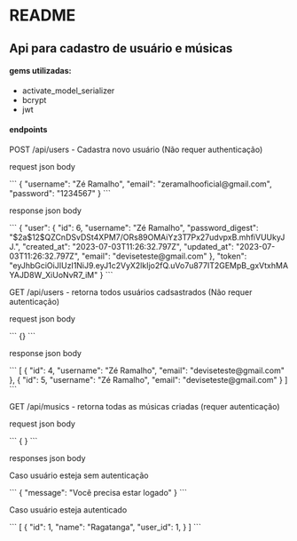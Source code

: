 # README

## Api para cadastro de usuário e músicas

#### gems utilizadas:
- activate_model_serializer
- bcrypt
- jwt

#### endpoints 
<p>POST /api/users - Cadastra novo usuário (Não requer authenticação)</p>
<p>request json body</p>
```
{
  "username": "Zé Ramalho",
  "email": "zeramalhooficial@gmail.com",
  "password": "1234567"
}
```
<p>response json body</p>
```
 {
  "user": {
  "id": 6,
  "username": "Zé Ramalho",
  "password_digest": "$2a$12$QZCnDSvDSt4XPM7/ORs89OMAiYz3T7Px27udvpxB.mhfiVUUkyJJ.",
  "created_at": "2023-07-03T11:26:32.797Z",
  "updated_at": "2023-07-03T11:26:32.797Z",
  "email": "deviseteste@gmail.com"
 },
  "token": "eyJhbGciOiJIUzI1NiJ9.eyJ1c2VyX2lkIjo2fQ.uVo7u877IT2GEMpB_gxVtxhMAYAJD8W_XiUoNvR7_iM"
 }
```
<p>GET /api/users - retorna todos usuários cadsastrados (Não requer autenticação)</p>
<p>request json body</p>
```
{}
```

<p>response json body<p>
```
[
 {
  "id": 4,
  "username": "Zé Ramalho",
  "email": "deviseteste@gmail.com"
 },
 {
  "id": 5,
  "username": "Zé Ramalho",
  "email": "deviseteste@gmail.com"
 }
]
```
<p>GET /api/musics - retorna todas as músicas criadas (requer autenticação)</p>
<p>request json body</p>
```
 { }
```
<p>responses json body</p>
<p>Caso usuário esteja sem autenticação</p>
```
 {
  "message": "Você precisa estar logado"
 }
```
<P>Caso usuário esteja autenticado</P>
```
[
 {
  "id": 1,
  "name": "Ragatanga",
  "user_id": 1,
 }
]
```



